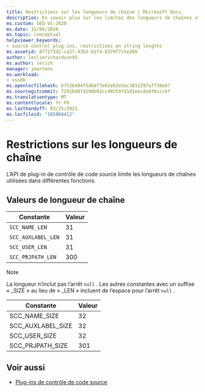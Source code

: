 ```yaml
---
title: Restrictions sur les longueurs de chaîne | Microsoft Docs
description: En savoir plus sur les limites des longueurs de chaînes utilisées par les différentes fonctions imposées par l’API de plug-in de contrôle de code source.
ms.custom: SEO-VS-2020
ms.date: 11/04/2016
ms.topic: conceptual
helpviewer_keywords:
- source control plug-ins, restrictions on string lengths
ms.assetid: 877173d2-ca27-43b3-b1f4-8379f7c5e268
author: leslierichardson95
ms.author: lerich
manager: jmartens
ms.workload:
- vssdk
ms.openlocfilehash: b7526494f5d64f7e02e63e5ec3012297af730e87
ms.sourcegitcommit: f2916d8fd296b92cc402597d1d1eecda4f6cccbf
ms.translationtype: MT
ms.contentlocale: fr-FR
ms.lasthandoff: 03/25/2021
ms.locfileid: "105068412"
---
```

# <a name="restrictions-on-string-lengths"></a>Restrictions sur les longueurs de chaîne
L’API de plug-in de contrôle de code source limite les longueurs de chaînes utilisées dans différentes fonctions.

## <a name="string-length-values"></a>Valeurs de longueur de chaîne

|Constante|Valeur|
|--------------|-----------|
|`SCC_NAME_LEN`|31|
|`SCC_AUXLABEL_LEN`|31|
|`SCC_USER_LEN`|31|
|`SCC_PRJPATH_LEN`|300|

> [!NOTE]
> La longueur n’inclut pas l’arrêt `null` . Les autres constantes avec un suffixe « _SIZE » au lieu de « _LEN » incluent de l’espace pour l’arrêt `null` .

|Constante|Valeur|
|--------------|-----------|
|SCC_NAME_SIZE|32|
|SCC_AUXLABEL_SIZE|32|
|SCC_USER_SIZE|32|
|SCC_PRJPATH_SIZE|301|

## <a name="see-also"></a>Voir aussi
- [Plug-ins de contrôle de code source](../extensibility/source-control-plug-ins.md)
